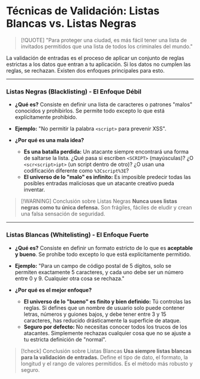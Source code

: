 # Técnicas de Validación: Listas Blancas vs. Listas Negras

> [!QUOTE] "Para proteger una ciudad, es más fácil tener una lista de invitados permitidos que una lista de todos los criminales del mundo."

La validación de entradas es el proceso de aplicar un conjunto de reglas estrictas a los datos que entran a tu aplicación. Si los datos no cumplen las reglas, se rechazan. Existen dos enfoques principales para esto.

---

### Listas Negras (Blacklisting) - El Enfoque Débil

-   **¿Qué es?** Consiste en definir una lista de caracteres o patrones "malos" conocidos y prohibirlos. Se permite todo excepto lo que está explícitamente prohibido.
-   **Ejemplo:** "No permitir la palabra `<script>` para prevenir XSS".

-   **¿Por qué es una mala idea?**
    -   **Es una batalla perdida:** Un atacante siempre encontrará una forma de saltarse la lista. ¿Qué pasa si escriben `<SCRIPT>` (mayúsculas)? ¿O `<scr<script>ipt>` (un script dentro de otro)? ¿O usan una codificación diferente como `%3Cscript%3E`?
    -   **El universo de lo "malo" es infinito:** Es imposible predecir todas las posibles entradas maliciosas que un atacante creativo pueda inventar.

> [!WARNING] Conclusión sobre Listas Negras
> **Nunca uses listas negras como tu única defensa.** Son frágiles, fáciles de eludir y crean una falsa sensación de seguridad.

---

### Listas Blancas (Whitelisting) - El Enfoque Fuerte

-   **¿Qué es?** Consiste en definir un formato estricto de lo que es **aceptable y bueno**. Se prohíbe todo excepto lo que está explícitamente permitido.
-   **Ejemplo:** "Para un campo de código postal de 5 dígitos, solo se permiten exactamente 5 caracteres, y cada uno debe ser un número entre 0 y 9. Cualquier otra cosa se rechaza."

-   **¿Por qué es el mejor enfoque?**
    -   **El universo de lo "bueno" es finito y bien definido:** Tú controlas las reglas. Si defines que un nombre de usuario solo puede contener letras, números y guiones bajos, y debe tener entre 3 y 15 caracteres, has reducido drásticamente la superficie de ataque.
    -   **Seguro por defecto:** No necesitas conocer todos los trucos de los atacantes. Simplemente rechazas cualquier cosa que no se ajuste a tu estricta definición de "normal".

> [!check] Conclusión sobre Listas Blancas
> **Usa siempre listas blancas para la validación de entradas.** Define el tipo de dato, el formato, la longitud y el rango de valores permitidos. Es el método más robusto y seguro.